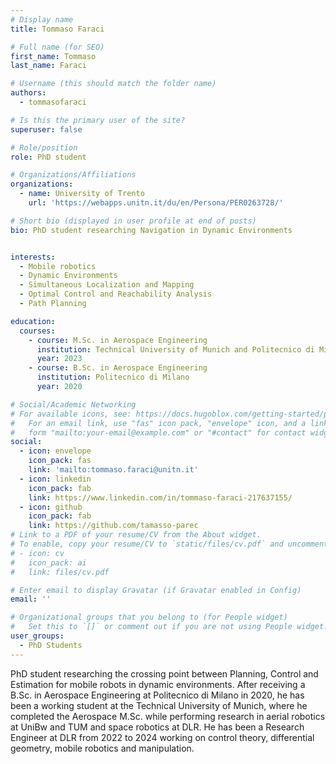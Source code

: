 ```yaml
---
# Display name
title: Tommaso Faraci

# Full name (for SEO)
first_name: Tommaso
last_name: Faraci

# Username (this should match the folder name)
authors:
  - tommasofaraci

# Is this the primary user of the site?
superuser: false

# Role/position
role: PhD student

# Organizations/Affiliations
organizations:
  - name: University of Trento
    url: 'https://webapps.unitn.it/du/en/Persona/PER0263728/'

# Short bio (displayed in user profile at end of posts)
bio: PhD student researching Navigation in Dynamic Environments


interests:
  - Mobile robotics
  - Dynamic Environments
  - Simultaneous Localization and Mapping
  - Optimal Control and Reachability Analysis
  - Path Planning

education:
  courses:
    - course: M.Sc. in Aerospace Engineering
      institution: Technical University of Munich and Politecnico di Milano
      year: 2023
    - course: B.Sc. in Aerospace Engineering
      institution: Politecnico di Milano
      year: 2020

# Social/Academic Networking
# For available icons, see: https://docs.hugoblox.com/getting-started/page-builder/#icons
#   For an email link, use "fas" icon pack, "envelope" icon, and a link in the
#   form "mailto:your-email@example.com" or "#contact" for contact widget.
social:
  - icon: envelope
    icon_pack: fas
    link: 'mailto:tommaso.faraci@unitn.it'
  - icon: linkedin
    icon_pack: fab
    link: https://www.linkedin.com/in/tommaso-faraci-217637155/
  - icon: github
    icon_pack: fab
    link: https://github.com/tamasso-parec
# Link to a PDF of your resume/CV from the About widget.
# To enable, copy your resume/CV to `static/files/cv.pdf` and uncomment the lines below.
# - icon: cv
#   icon_pack: ai
#   link: files/cv.pdf

# Enter email to display Gravatar (if Gravatar enabled in Config)
email: ''

# Organizational groups that you belong to (for People widget)
#   Set this to `[]` or comment out if you are not using People widget.
user_groups:
  - PhD Students
---
```


PhD student researching the crossing point between Planning, Control and Estimation for mobile robots in dynamic environments. After receiving a B.Sc. in Aerospace Engineering at Politecnico di Milano in 2020, he has been a working student at the Technical University of Munich, where he completed the Aerospace M.Sc. while performing research in aerial robotics at UniBw and TUM and space robotics at DLR. He has been a Research Engineer at DLR from 2022 to 2024 working on control theory, differential geometry, mobile robotics and manipulation.

